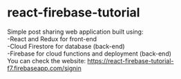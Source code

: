 # react-firebase-tutorial
Simple post sharing web application built using:  
-React and Redux for front-end  
-Cloud Firestore for database (back-end)  
-Firebase for cloud functions and deployment (back-end)  
You can check the website: https://react-firebase-tutorial-f7.firebaseapp.com/signin
